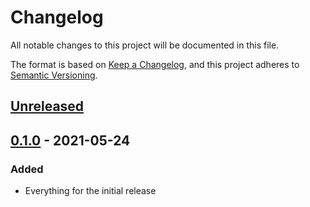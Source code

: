 # Changelog

All notable changes to this project will be documented in this file.

The format is based on [Keep a Changelog](https://keepachangelog.com/en/1.1.0/), and
this project adheres to [Semantic Versioning](https://semver.org/spec/v2.0.0.html).

## [Unreleased]

## [0.1.0] - 2021-05-24

### Added

- Everything for the initial release

[unreleased]: https://github.com/digitalliving/pyjwt-key-fetcher/compare/0.1.0...HEAD
[0.1.0]: https://github.com/digitalliving/pyjwt-key-fetcher/releases/tag/0.1.0
